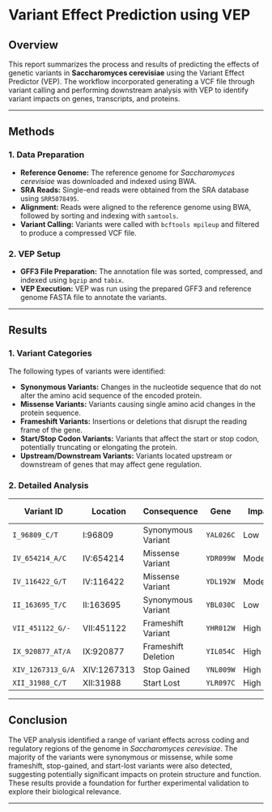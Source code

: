 # Variant Effect Prediction using VEP

## Overview

This report summarizes the process and results of predicting the effects of genetic variants in **Saccharomyces cerevisiae** using the Variant Effect Predictor (VEP). The workflow incorporated generating a VCF file through variant calling and performing downstream analysis with VEP to identify variant impacts on genes, transcripts, and proteins.

---

## Methods

### 1. Data Preparation
- **Reference Genome:** The reference genome for *Saccharomyces cerevisiae* was downloaded and indexed using BWA.
- **SRA Reads:** Single-end reads were obtained from the SRA database using `SRR5078495`.
- **Alignment:** Reads were aligned to the reference genome using BWA, followed by sorting and indexing with `samtools`.
- **Variant Calling:** Variants were called with `bcftools mpileup` and filtered to produce a compressed VCF file.

### 2. VEP Setup
- **GFF3 File Preparation:** The annotation file was sorted, compressed, and indexed using `bgzip` and `tabix`.
- **VEP Execution:** VEP was run using the prepared GFF3 and reference genome FASTA file to annotate the variants.

---

## Results

### 1. Variant Categories
The following types of variants were identified:
- **Synonymous Variants:** Changes in the nucleotide sequence that do not alter the amino acid sequence of the encoded protein.
- **Missense Variants:** Variants causing single amino acid changes in the protein sequence.
- **Frameshift Variants:** Insertions or deletions that disrupt the reading frame of the gene.
- **Start/Stop Codon Variants:** Variants that affect the start or stop codon, potentially truncating or elongating the protein.
- **Upstream/Downstream Variants:** Variants located upstream or downstream of genes that may affect gene regulation.

### 2. Detailed Analysis
| **Variant ID**   | **Location** | **Consequence**          | **Gene**    | **Impact**   | **Distance** | **Codon Change** |
|-------------------|--------------|--------------------------|-------------|--------------|--------------|-------------------|
| `I_96809_C/T`     | I:96809      | Synonymous Variant       | `YAL026C`   | Low          | -            | `caG/caA`         |
| `IV_654214_A/C`   | IV:654214    | Missense Variant         | `YDR099W`   | Moderate     | -            | `gAt/gCt`         |
| `IV_116422_G/T`   | IV:116422    | Missense Variant         | `YDL192W`   | Moderate     | -            | `ttG/ttT`         |
| `II_163695_T/C`   | II:163695    | Synonymous Variant       | `YBL030C`   | Low          | -            | `caA/caG`         |
| `VII_451122_G/-`  | VII:451122   | Frameshift Variant       | `YHR012W`   | High         | -            | `g/-`             |
| `IX_920877_AT/A`  | IX:920877    | Frameshift Deletion      | `YIL054C`   | High         | -            | `atg/a`           |
| `XIV_1267313_G/A` | XIV:1267313  | Stop Gained              | `YNL009W`   | High         | -            | `gaT/gaA`         |
| `XII_31988_C/T`   | XII:31988    | Start Lost               | `YLR097C`   | High         | -            | `aTg/aCg`         |

---

## Conclusion
The VEP analysis identified a range of variant effects across coding and regulatory regions of the genome in *Saccharomyces cerevisiae*. The majority of the variants were synonymous or missense, while some frameshift, stop-gained, and start-lost variants were also detected, suggesting potentially significant impacts on protein structure and function. These results provide a foundation for further experimental validation to explore their biological relevance.

---
